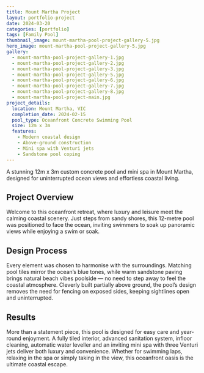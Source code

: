 ```yaml
---
title: Mount Martha Project
layout: portfolio-project
date: 2024-03-20
categories: [portfolio]
tags: [Family Pool]
thumbnail_image: mount-martha-pool-project-gallery-5.jpg
hero_image: mount-martha-pool-project-gallery-5.jpg
gallery:
  - mount-martha-pool-project-gallery-1.jpg
  - mount-martha-pool-project-gallery-2.jpg
  - mount-martha-pool-project-gallery-3.jpg
  - mount-martha-pool-project-gallery-5.jpg
  - mount-martha-pool-project-gallery-6.jpg
  - mount-martha-pool-project-gallery-7.jpg
  - mount-martha-pool-project-gallery-8.jpg
  - mount-martha-pool-project-main.jpg
project_details:
  location: Mount Martha, VIC
  completion_date: 2024-02-15
  pool_type: Oceanfront Concrete Swimming Pool
  size: 12m x 3m
  features:
    - Modern coastal design
    - Above-ground construction
    - Mini spa with Venturi jets
    - Sandstone pool coping
---
```


A stunning 12m x 3m custom concrete pool and mini spa in Mount Martha, designed for uninterrupted ocean views and effortless coastal living.

## Project Overview

Welcome to this oceanfront retreat, where luxury and leisure meet the calming coastal scenery. Just steps from sandy shores, this 12-metre pool was positioned to face the ocean, inviting swimmers to soak up panoramic views while enjoying a swim or soak.


## Design Process

Every element was chosen to harmonise with the surroundings. Matching pool tiles mirror the ocean’s blue tones, while warm sandstone paving brings natural beach vibes poolside — no need to step away to feel the coastal atmosphere. Cleverly built partially above ground, the pool’s design removes the need for fencing on exposed sides, keeping sightlines open and uninterrupted.

## Results

More than a statement piece, this pool is designed for easy care and year-round enjoyment. A fully tiled interior, advanced sanitation system, infloor cleaning, automatic water leveller and an inviting mini spa with three Venturi jets deliver both luxury and convenience. Whether for swimming laps, relaxing in the spa or simply taking in the view, this oceanfront oasis is the ultimate coastal escape.